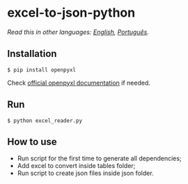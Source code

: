 # excel-to-json-python

*Read this in other languages: [English](README.md), [Português](README.pt_br.md).*

## Installation ##

`$ pip install openpyxl`

Check [official openpyxl documentation](https://openpyxl.readthedocs.io/en/default/) if needed.

## Run ##

`$ python excel_reader.py`

## How to use ##

* Run script for the first time to generate all dependencies;
* Add excel to convert inside tables folder;
* Run script to create json files inside json folder.
